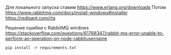 Для локального запуска ставим https://www.erlang.org/downloads
Потом https://www.rabbitmq.com/docs/install-windows#installer
https://redisant.com/rta

Решение ошибки с RabbitMQ
windows https://stackoverflow.com/questions/61768347/rabbit-mq-error-unable-to-perform-an-operation-on-node-rabbitusername

`pip install -r requirements.txt`
